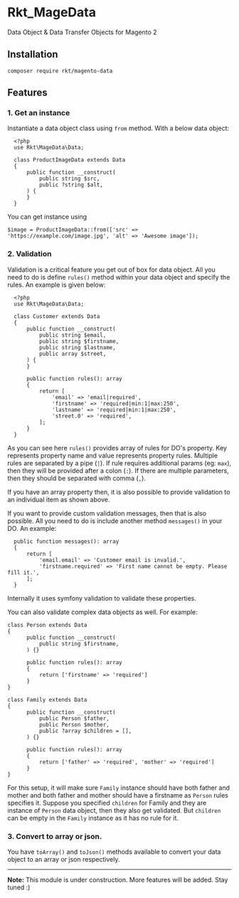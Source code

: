 # Rkt_MageData

Data Object & Data Transfer Objects for Magento 2

## Installation

```
composer require rkt/magento-data
```

## Features
### 1. Get an instance

  Instantiate a data object class using `from` method.
  With a below data object:
  ```
    <?php
    use Rkt\MageData\Data;

    class ProductImageData extends Data
    {
        public function __construct(
            public string $src,
            public ?string $alt,
        ) {
        }
    }
  ```
  You can get instance using
  ```
  $image = ProductImageData::from(['src' => 'https://example.com/image.jpg', 'alt' => 'Awesome image']);
  ```
### 2. Validation

  Validation is a critical feature you get out of box for data object. All you need to do is define `rules()` method
  within your data object and specify the rules. An example is given below:
  ```
    <?php
    use Rkt\MageData\Data;

    class Customer extends Data
    {
        public function __construct(
            public string $email,
            public string $firstname,
            public string $lastname,
            public array $street,
        ) {
        }
        
        public function rules(): array
        {
            return [
                'email' => 'email|required',
                'firstname' => 'required|min:1|max:250',
                'lastname' => 'required|min:1|max:250',
                'street.0' => 'required',
            ];
        }
    }
  ```
  As you can see here `rules()` provides array of rules for DO's property. Key represents property name and value represents
  property rules. Multiple rules are separated by a pipe (`|`). If rule requires additional params (eg: `max`), then they
  will be provided after a colon (`:`). If there are multiple parameters, then they should be separated with comma (`,`).

  If you have an array property then, it is also possible to provide validation to an individual item as shown above.

  If you want to provide custom validation messages, then that is also possible. All you need to do is include another method
  `messages()` in your DO. An example:
  ```
    public function messages(): array
    {
        return [
            'email.email' => 'Customer email is invalid.',
            'firstname.required' => 'First name cannot be empty. Please fill it.',
        ];
    }
  ```
  Internally it uses symfony validation to validate these properties.

  You can also validate complex data objects as well. For example:
  ```
  class Person extends Data
  {
        public function __construct(
            public string $firstname,
        ) {}
        
        public function rules(): array
        {
            return ['firstname' => 'required']
        }
  }
  
  class Family extends Data
  {
        public function __construct(
            public Person $father,
            public Person $mother,
            public ?array $children = [],
        ) {}
        
        public function rules(): array
        {
            return ['father' => 'required', 'mother' => 'required']
        }
  }
  ```
  For this setup, it will make sure `Family` instance should have both father and mother and both father and mother
  should have a firstname as `Person` rules specifies it. Suppose you specified `children` for Family and they are
  instance of `Person` data object, then they also get validated. But `children` can be empty in the `Family` instance
  as it has no rule for it.


### 3. Convert to array or json.
  You have `toArray()` and `toJson()` methods available to convert your data object to an array or json respectively.
____
**Note:** This module is under construction. More features will be added. Stay tuned :)
